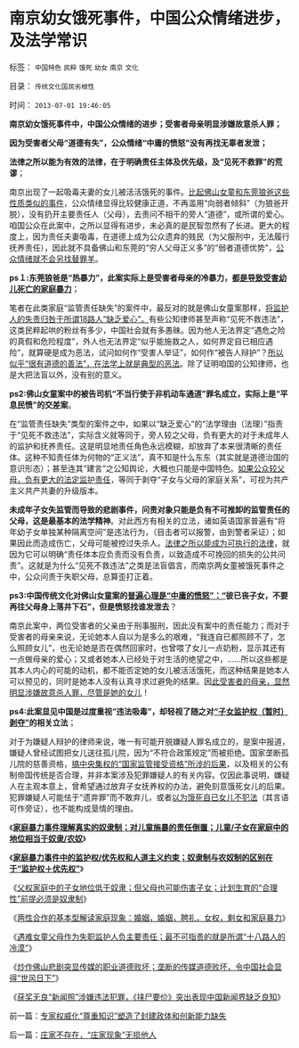 # 南京幼女饿死事件，中国公众情绪进步，及法学常识

标签： `中国特色` `民粹` `饿死` `幼女` `南京` `文化` 

目录： `传统文化国民劣根性`

时间： `2013-07-01 19:46:05`

**南京幼女饿死事件中，中国公众情绪的进步；受害者母亲明显涉嫌故意杀人罪；**

**因为受害者父母“道德有失”，公众情绪“中庸的愤怒”没有再找无辜者发泄；**

**法律之所以能为有效的法律，在于明确责任主体及优先级，及“见死不救罪”的荒谬**；

南京出现了一起吸毒夫妻的女儿被活活饿死的事件。[比起佛山女童和东莞狼爸这些性质类似的事件](../../../2011/10/22/借题发挥!炒作佛山悲剧的道德分子丑态.md)，公众情绪显得比较健康正道，不再滥用“向弱者倾斜”（为狼爸开脱），没有扔开主要责任人（父母），去责问不相干的旁人“道德”，或所谓的爱心。咱国公众在此案中，之所以显得有进步，未必真的是民智忽然有了长进。更大的程度上，因为责任夫妻吸毒，在道德上成为公众遗弃的贱民（为父服刑中，无法履行抚养责任），因此就不具备佛山和东莞的“穷人父母正义多”的“弱者道德优势”，[公众情绪就不会另找替罪羊](../../../2011/11/1/垄断传媒职业道德败坏，令社会显得“世风日下”.md)。

**ps１:东莞狼爸是“热暴力”，此案实际上是受害者母亲的冷暴力，[都是导致受害幼儿死亡的家庭暴力](../../../2012/4/11/奴隶／农奴的“监护权”和抚养子女的“优先权”.md)**；

笔者在此类家庭“监管责任缺失”的案件中，最反对的就是佛山女童案那样，[将监护人的失责归咎于所谓18路人“缺乏爱心”。](../../../2011/10/22/借题发挥!炒作佛山悲剧的道德分子丑态.md)有些公知律师甚至声称“见死不救违法”，这类民粹起哄的粉丝有多少，中国社会就有多愚昧。因为他人无法界定“遇危之险的真假和危险程度”，外人也无法界定“似乎能施救之人，如何界定自已相应遇险”，就算硬是成为恶法，试问如何作“受害人举证”，如何作“被告人辩护”？[所以似乎“很有道德的善法”，在法学上就是典型的恶法](../../../2013/2/23/民粹公知是中国民主进程的最大阻力.md)。除了证明咱国的公知律师，也是大把法盲以外，没有别的意义。

**ps2:佛山女童案中的被告司机“不当行使于非机动车通道”罪名成立，实际上是“平息民愤”的交差案**。

在“监管责任缺失”类型的案件之中，如果以“缺乏爱心”的“法学理由（法理）”指责于“见死不救违法”，实际含义就等同于，旁人较之父母，负有更大的对于未成年人的监护和抚养责任。这是明显地责任角色永远模糊，却放弃了本来很清晰的责任体。这种不知责任体为何物的“正义法”，真不知是什么东东（其实就是道德治国的意识形态）；甚至连其“建言”之公知舆论，大概也只能是中国特色。[如果公众较父母，负有更大的法定监护责任](../../../2010/12/24/计划生育是计划经济的灾难；.md)，等同于剥夺“子女与父母的家庭关系”，可视为共产主义共产共妻的升级版本。

**未成年子女失监管而导致的悲剧事件，问责对象只能是负有不可推卸的监管责任的父母，这是最基本的法学精神**。对此西方有相关的立法，诸如英语国家普遍有“将年幼子女单独某种隔离空间”是违法行为，（目击者可以报警，由到警者采证）；如果因此而造成伤亡，父母可能被控过失杀人。[法律之所以能成为可执行的法律](../../../2012/10/19/法学是社会学的荟萃，所有论点的集合.md)，就因为它可以明确“责任体本应负责而没有负责，以致造成不可挽回的损失的公共问责”。这就是为什么“见死不救违法”之类是法盲倡言，而南京两女童被饿死事件之中，公众问责于失职父母，总算歪打正着。

**ps3:中国传统文化对佛山女童案的[普遍心理是“中庸的愤怒”：“](../../../2009/8/24/法见二纲之中庸枉法.md)彼已丧子女，不要再往父母身上落井下石”，但是愤怒找谁发泄去**？

南京此案中，两位受害者的父亲由于刑事服刑，因此没有案中的责任能力；而对于受害者的母亲来说，无论她本人自以为是多么的艰难，“我连自已都照顾不了，怎么照顾女儿”，也无论她是否在偶然回家时，也曾喂了女儿一点奶粉，显示其还有一点做母亲的爱心；又或者她本人已经处于对生活的绝望之中，……所以这些都是其本人内心的可能的动机，都不能否定她的女儿被活活饿死，而这种结果是她本人可以预见的，同时是她本人没有认真寻求过避免的结果。因[此受害者的母亲，显然明显涉嫌故意杀人罪，尽管是她的女儿](../../../2012/4/11/通过家庭暴力理解历史中的奴隶制.md)！

**ps4:此案显见中国是过度重视“违法吸毒”，却轻视了随之对[“子女监护权（暂时）剥夺”](../../../2012/12/2/黑社会黄赌毒的衍生成本被高度关注.md)的相关立法**；

对于为嫌疑人辩护的律师来说，唯一有可能开脱嫌疑人罪名成立的，是案中报道，嫌疑人曾经试图把女儿送往孤儿院，因为“不符合政策规定”而被拒绝。国家垄断孤儿院的慈善资格，[搞中央集权的“国家监管接受资格”所涉的后果](../../../2013/3/26/民粹都不是一个人在战斗.md)，以及相关的公有制帝国传统是否合理，并非本案涉及犯罪嫌疑人的有关内容。仅因此事说明，嫌疑人在主观本意上，曾希望通过放弃子女抚养权的办法，避免刻意饿死女儿的后果。犯罪嫌疑人可能怯于“遗弃罪”而不敢弃儿，或者[以为饿死自已女儿不犯法](../../../2012/4/13/父权家庭中的子女，奴隶和宠物的地位和待遇；.md)（其言语可作旁证），也不能构成垦情的理由。

《[**家庭暴力事件理解真实的奴隶制；对儿童施暴的责任倒置；儿童/子女在家庭中的地位相当于奴隶/农奴**](../../../2012/4/11/通过家庭暴力理解历史中的奴隶制.md)》

《[**家庭暴力事件中的监护权/优先权和人道主义约束；奴隶制与农奴制的区别在于“监护权＋优先权”**](../../../2012/4/11/通过家庭暴力理解历史中的奴隶制.md)》

《[父权家庭中的子女地位低于奴隶；但父母也可能伤害子女；计划生育的“合理性”前提必须是奴隶制](../../../2012/4/11/父权家庭中的子女地位低于奴隶.md)》

《[两性合作的基本型解读家庭现象：婚姻，婚姻，聘礼，女权，剩女和家庭暴力](../../../2012/12/10/进化论解读家庭现象：婚姻，婚姻，聘礼，女权，剩女和家庭暴力.md)》

《[遇难女童父母作为失职监护人负主要责任；最不可指责的就是所谓“十八路人的冷漠”](../../../2011/10/22/借题发挥!炒作佛山悲剧的道德分子丑态.md)》

《[炒作佛山悲剧突显传媒的职业道德败坏；垄断的传媒道德败坏，令中国社会显得“世风日下”](../../../2011/11/1/垄断传媒职业道德败坏，令社会显得“世风日下”.md)》

《[获奖无良“新闻照”涉嫌违法犯罪，《挟尸要价》突出表现中国新闻界缺乏良知](../../../2010/8/26/刊登无良照《挟尸要价》涉嫌违法犯罪.md)》



前一篇：[专家权威化“尊重知识”塑造了封建政体和创新能力缺失](../../../2013/6/30/专家权威化“尊重知识”塑造了封建政体和创新能力缺失.md)

后一篇：[庄家不存在，“庄家现象”无损他人](../../../2013/7/1/庄家不存在，“庄家现象”无损他人.md)